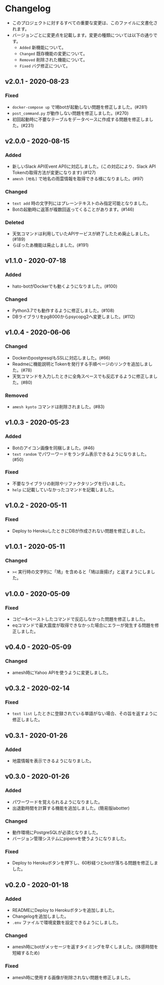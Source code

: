 # Changelog

* このプロジェクトに対するすべての重要な変更は、このファイルに文書化されます。
* バージョンごとに変更点を記載します。変更の種類については以下の通りです。
  * `Added` 新機能について。
  * `Changed` 既存機能の変更について。
  * `Removed` 削除された機能について。
  * `Fixed` バグ修正について。

## v2.0.1 - 2020-08-23

### Fixed

* `docker-compose up` で鳩botが起動しない問題を修正しました。(#281)
* `post_command.py` が動作しない問題を修正しました。(#270)
* 初回起動時に不要なテーブルをデータベースに作成する問題を修正しました。(#231)

## v2.0.0 - 2020-08-15

### Added

* 新しいSlack API(Event API)に対応しました。(この対応により、Slack API Tokenの取得方法が変更になります)  (#127)
* `amesh [地名]` で地名の雨雲情報を取得できる様になりました。(#97)

### Changed

* `text add` 時の文字列にはプレーンテキストのみ指定可能となりました。
* Botの起動時に返答が複数回返ってくることがあります。(#146)

### Deleted

* 天気コマンドは利用していたAPIサービスが終了したため廃止しました。(#189)
* らぼったあ機能は廃止しました。(#191)

## v1.1.0 - 2020-07-18

### Added

* hato-botがDockerでも動くようになりました。(#100)

### Changed

* Python3.7でも動作するように修正しました。(#108)
* DBライブラリをpg8000からpsycopg2へ変更しました。(#112)

## v1.0.4 - 2020-06-06

### Changed

* DockerのpostgresqlもSSLに対応しました。(#66)
* Readmeに機能説明とTokenを発行する手順ページのリンクを追加しました。(#78)
* 天気コマンドを入力したときに全角スペースでも反応するように修正しました。(#80)

### Removed

* `amesh kyoto` コマンドは削除されました。(#83)

## v1.0.3 - 2020-05-23

### Added

* Botのアイコン画像を同梱しました。(#46)
* `text random` でパワーワードをランダム表示できるようになりました。(#50)

### Fixed

* 不要なライブラリの削除やリファクタリングを行いました。
* `help` に記載していなかったコマンドを記載しました。

## v1.0.2 - 2020-05-11

### Fixed

* Deploy to HerokuしたときにDBが作成されない問題を修正しました。

## v1.0.1 - 2020-05-11

### Changed

* `><` 実行時の文字列に「鳩」を含めると「鳩は唐揚げ」と返すようにしました。

## v1.0.0 - 2020-05-09

### Fixed

* コピー&ペーストしたコマンドで反応しなかった問題を修正しました。
* eqコマンドで最大震度が取得できなかった場合にエラーが発生する問題を修正しました。

## v0.4.0 - 2020-05-09

### Changed

* amesh時にYahoo APIを使うように変更しました。

## v0.3.2 - 2020-02-14

### Fixed

* `text list` したときに登録されている単語がない場合、その旨を返すように修正しました。

## v0.3.1 - 2020-01-26

### Added

* 地震情報を表示できるようになりました。

## v0.3.0 - 2020-01-26

### Added

* パワーワードを覚えられるようになりました。
* 出退勤時間を計算する機能を追加しました。(簡易版labotter)

### Changed

* 動作環境にPostgreSQLが必須となりました。
* バージョン管理システムにpipenvを使うようになりました。

### Fixed

* Deploy to Herokuボタンを押下し、60秒経つとbotが落ちる問題を修正しました。

## v0.2.0 - 2020-01-18

### Added

* READMEにDeploy to Herokuボタンを追加しました。
* Changelogを追加しました。
* `.env` ファイルで環境変数を設定できるようにしました。

### Changed

* amesh時にbotがメッセージを返すタイミングを早くしました。(体感時間を短縮するため)

### Fixed

* amesh時に使用する画像が削除されない問題を修正しました。
